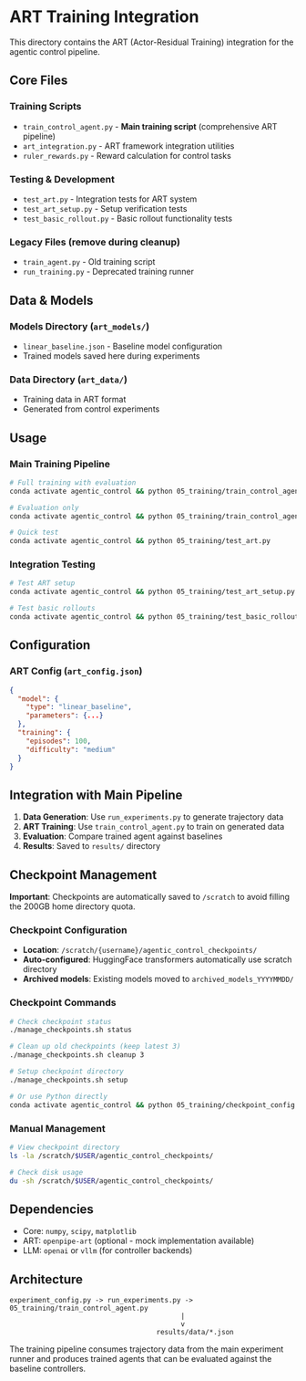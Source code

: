 # ART Training Integration

This directory contains the ART (Actor-Residual Training) integration for the agentic control pipeline.

## Core Files

### Training Scripts
- `train_control_agent.py` - **Main training script** (comprehensive ART pipeline)
- `art_integration.py` - ART framework integration utilities
- `ruler_rewards.py` - Reward calculation for control tasks

### Testing & Development
- `test_art.py` - Integration tests for ART system
- `test_art_setup.py` - Setup verification tests
- `test_basic_rollout.py` - Basic rollout functionality tests

### Legacy Files (remove during cleanup)
- `train_agent.py` - Old training script
- `run_training.py` - Deprecated training runner

## Data & Models

### Models Directory (`art_models/`)
- `linear_baseline.json` - Baseline model configuration
- Trained models saved here during experiments

### Data Directory (`art_data/`)
- Training data in ART format
- Generated from control experiments

## Usage

### Main Training Pipeline
```bash
# Full training with evaluation
conda activate agentic_control && python 05_training/train_control_agent.py --episodes 100

# Evaluation only
conda activate agentic_control && python 05_training/train_control_agent.py --eval_only --model_path ./models/control-agent-v1

# Quick test
conda activate agentic_control && python 05_training/test_art.py
```

### Integration Testing
```bash
# Test ART setup
conda activate agentic_control && python 05_training/test_art_setup.py

# Test basic rollouts
conda activate agentic_control && python 05_training/test_basic_rollout.py
```

## Configuration

### ART Config (`art_config.json`)
```json
{
  "model": {
    "type": "linear_baseline",
    "parameters": {...}
  },
  "training": {
    "episodes": 100,
    "difficulty": "medium"
  }
}
```

## Integration with Main Pipeline

1. **Data Generation**: Use `run_experiments.py` to generate trajectory data
2. **ART Training**: Use `train_control_agent.py` to train on generated data  
3. **Evaluation**: Compare trained agent against baselines
4. **Results**: Saved to `results/` directory

## Checkpoint Management

**Important**: Checkpoints are automatically saved to `/scratch` to avoid filling the 200GB home directory quota.

### Checkpoint Configuration
- **Location**: `/scratch/{username}/agentic_control_checkpoints/`
- **Auto-configured**: HuggingFace transformers automatically use scratch directory
- **Archived models**: Existing models moved to `archived_models_YYYYMMDD/`

### Checkpoint Commands
```bash
# Check checkpoint status
./manage_checkpoints.sh status

# Clean up old checkpoints (keep latest 3)
./manage_checkpoints.sh cleanup 3

# Setup checkpoint directory
./manage_checkpoints.sh setup

# Or use Python directly
conda activate agentic_control && python 05_training/checkpoint_config.py --status
```

### Manual Management
```bash
# View checkpoint directory
ls -la /scratch/$USER/agentic_control_checkpoints/

# Check disk usage
du -sh /scratch/$USER/agentic_control_checkpoints/
```

## Dependencies

- Core: `numpy`, `scipy`, `matplotlib`
- ART: `openpipe-art` (optional - mock implementation available)
- LLM: `openai` or `vllm` (for controller backends)

## Architecture

```
experiment_config.py -> run_experiments.py -> 05_training/train_control_agent.py
                                          |
                                          v
                                    results/data/*.json
```

The training pipeline consumes trajectory data from the main experiment runner and produces trained agents that can be evaluated against the baseline controllers.